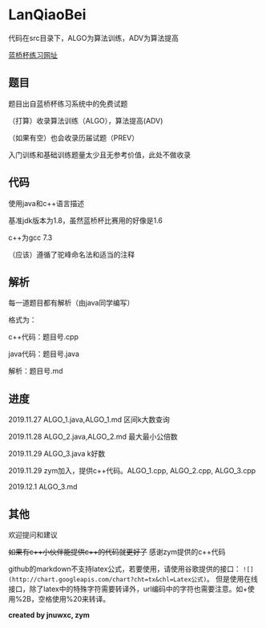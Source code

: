 # LanQiaoBei

代码在src目录下，ALGO为算法训练，ADV为算法提高

[蓝桥杯练习网址](http://lx.lanqiao.cn/index.page)

## 题目

题目出自蓝桥杯练习系统中的免费试题

（打算）收录算法训练（ALGO），算法提高(ADV)

（如果有空）也会收录历届试题（PREV）

入门训练和基础训练题量太少且无参考价值，此处不做收录

## 代码

使用java和c++语言描述

基准jdk版本为1.8，虽然蓝桥杯比赛用的好像是1.6

c++为gcc 7.3

（应该）遵循了驼峰命名法和适当的注释

## 解析

每一道题目都有解析（由java同学编写）

格式为： 

c++代码：题目号.cpp

java代码：题目号.java

解析：题目号.md

## 进度

2019.11.27 ALGO_1.java,ALGO_1.md 区间k大数查询

2019.11.28 ALGO_2.java,ALGO_2.md 最大最小公倍数

2019.11.29 ALGO_3.java k好数 

2019.11.29 zym加入，提供c++代码。ALGO_1.cpp, ALGO_2.cpp, ALGO_3.cpp

2019.12.1  ALGO_3.md

## 其他

欢迎提问和建议

~~如果有c++小伙伴能提供c++的代码就更好了~~ 感谢zym提供的c++代码

github的markdown不支持latex公式，若要使用，请使用谷歌提供的接口：
`![](http://chart.googleapis.com/chart?cht=tx&chl=Latex公式)`。
但是使用在线接口，除了latex中的特殊字符需要转译外，url编码中的字符也需要注意。如+使用%2B，空格使用%20来转译。

**created by jnuwxc, zym**



